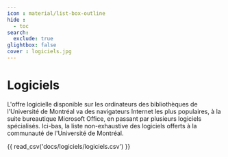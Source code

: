 ```yaml
---
icon : material/list-box-outline
hide : 
  - toc
search:
  exclude: true
glightbox: false
cover : logiciels.jpg
---
```


# Logiciels 

L'offre logicielle disponible sur les ordinateurs des bibliothèques de l'Université de Montréal va des navigateurs Internet les plus populaires, à la suite bureautique Microsoft Office, en passant par plusieurs logiciels spécialisés. Ici-bas, la liste non-exhaustive des logiciels offerts à la communauté de l'Université de Montréal.

<!-- 
<div style="display:flex">
  <input class="input-search"
    id="search"
    type="text"
    placeholder="Rechercher un logiciel"
    _="on keyup
      if the event's key is 'Escape'
        set my value to ''
        trigger keyup
      else
        show <tr/> in next <tbody/> when its textContent.toLowerCase() contains my value.toLowerCase()" />

  <button class="btn-clear md-button md-button--primary"
    _="on click set #search.value to '' then trigger keyup on #search">Effacer</button>

  
</div>

Filtrer par catégorie : 
<div style="">

  <a href="#" class=""
  _="on click
    event.preventDefault()
    set #search.value to '' then trigger keyup on #search">Tous les logiciels</a>
-
  <a href="#" class=""
   _="on click
    event.preventDefault()
    set #search.value to 'Accessibilité' then trigger keyup on #search">Accessibilité</a>

-
  <a href="#" class=""
    _="on click
    event.preventDefault()
    set #search.value to 'Analyse statistique' then trigger keyup on #search">Analyse statistique</a>

-
  <a href="#" class=""
   _="on click
    event.preventDefault()
    set #search.value to 'Bureautique' then trigger keyup on #search">Bureautique</a>

-
  <a href="#" class=""
    _="on click
    event.preventDefault()
    set #search.value to 'Création et édition' then trigger keyup on #search">Création et édition</a>

-
  <a href="#" class=""
   _="on click
    event.preventDefault()
    set #search.value to 'Gestion bibliographique' then trigger keyup on #search">Gestion bibliographique</a>

-
  <a href="#" class=""
    _="on click
    event.preventDefault()
    set #search.value to 'Sciences' then trigger keyup on #search">Sciences</a>

-
  <a href="#" class=""
    _="on click
    event.preventDefault()
    set #search.value to 'Système dʼinformation géographique' then trigger keyup on #search">Système d'information géographique</a>

-
  <a href="#" class=""
    _="on click
    event.preventDefault()
    set #search.value to 'Traitement de données' then trigger keyup on #search">Traitement de données</a>





</div> -->

{{ read_csv('docs/logiciels/logiciels.csv') }}

<script src="https://unpkg.com/tablesort@5.3.0/dist/tablesort.min.js"></script>
<script>
  var tables = document.querySelectorAll("article table")
  new Tablesort(tables.item(tables.length - 1));
</script>